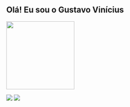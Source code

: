 ## Olá! Eu sou o Gustavo Vinícius

 <div>
  <a href="https://github.com/gostavovinicius">
  <img height="180em" src="https://github-readme-stats.vercel.app/api?username=gostavovinicius&show_icons=true&theme=prussian&include_all_commits=true&count_private=true"/>
    
  <a href="https://instagram.com/gostavovinicius" target="_blank"><img src="https://img.shields.io/badge/-Instagram-%23E4405F?style=for-the-badge&logo=instagram&logoColor=white" target="_blank"></a>
  <a href="https://www.linkedin.com/in/gustavo-vin%C3%ADcius-a00b22146/" target="_blank"><img src="https://img.shields.io/badge/-LinkedIn-%230077B5?style=for-the-badge&logo=linkedin&logoColor=white" target="_blank"></a> 
